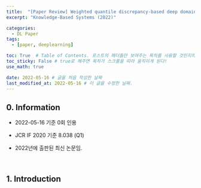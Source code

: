 ```yaml
---
title:  "[Paper Review] Weighted quantile discrepancy-based deep domain adaptation network for intelligent fault diagnosis"
excerpt: "Knowledge-Based Systems (2022)"

categories:
  - DL Paper
tags:
  - [paper, deeplearning]

toc: True  # Table of Contents. 포스트의 헤더들만 보여주는 목차를 사용할 것인지의 여부. ture 로 해주면 포스트의 목차가 보이게 된다.
toc_sticky: False # true로 해주면 목차가 스크롤을 따라 움직이게 된다!
use_math: true

date: 2022-05-16 # 글을 처음 작성한 날짜
last_modified_at: 2022-05-16 # 이 글을 수정한 날짜.
---
```


## 0. Information

- 2022-05-16 기준 0회 인용

- JCR IF 2020 기준 8.038 (Q1)

- 2022년에 출판된 최신 논문임.
<br>

## 1. Introduction

